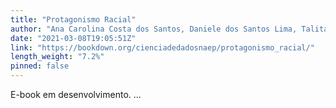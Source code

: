 ```yaml
---
title: "Protagonismo Racial"
author: "Ana Carolina Costa dos Santos, Daniele dos Santos Lima, Talita Nunes Costa"
date: "2021-03-08T19:05:51Z"
link: "https://bookdown.org/cienciadedadosnaep/protagonismo_racial/"
length_weight: "7.2%"
pinned: false
---
```


E-book em desenvolvimento. ...
